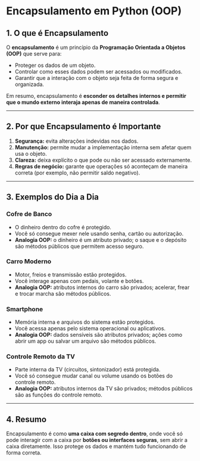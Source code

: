 # Encapsulamento em Python (OOP)

## 1. O que é Encapsulamento

O **encapsulamento** é um princípio da **Programação Orientada a Objetos (OOP)** que serve para:

- Proteger os dados de um objeto.
- Controlar como esses dados podem ser acessados ou modificados.
- Garantir que a interação com o objeto seja feita de forma segura e organizada.

Em resumo, encapsulamento é **esconder os detalhes internos e permitir que o mundo externo interaja apenas de maneira controlada**.

---

## 2. Por que Encapsulamento é Importante

1. **Segurança:** evita alterações indevidas nos dados.  
2. **Manutenção:** permite mudar a implementação interna sem afetar quem usa o objeto.  
3. **Clareza:** deixa explícito o que pode ou não ser acessado externamente.  
4. **Regras de negócio:** garante que operações só aconteçam de maneira correta (por exemplo, não permitir saldo negativo).

---

## 3. Exemplos do Dia a Dia

### Cofre de Banco
- O dinheiro dentro do cofre é protegido.
- Você só consegue mexer nele usando senha, cartão ou autorização.
- **Analogia OOP:** o dinheiro é um atributo privado; o saque e o depósito são métodos públicos que permitem acesso seguro.

### Carro Moderno
- Motor, freios e transmissão estão protegidos.
- Você interage apenas com pedais, volante e botões.
- **Analogia OOP:** atributos internos do carro são privados; acelerar, frear e trocar marcha são métodos públicos.

### Smartphone
- Memória interna e arquivos do sistema estão protegidos.
- Você acessa apenas pelo sistema operacional ou aplicativos.
- **Analogia OOP:** dados sensíveis são atributos privados; ações como abrir um app ou salvar um arquivo são métodos públicos.

### Controle Remoto da TV
- Parte interna da TV (circuitos, sintonizador) está protegida.
- Você só consegue mudar canal ou volume usando os botões do controle remoto.
- **Analogia OOP:** atributos internos da TV são privados; métodos públicos são as funções do controle remoto.

---

## 4. Resumo

Encapsulamento é como **uma caixa com segredo dentro**, onde você só pode interagir com a caixa por **botões ou interfaces seguras**, sem abrir a caixa diretamente. Isso protege os dados e mantém tudo funcionando de forma correta.
